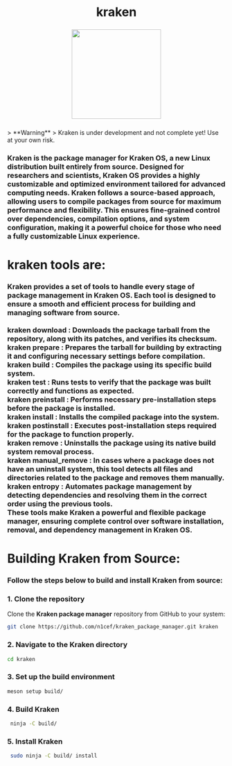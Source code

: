 <h1 align="center">kraken</h1>

###

<div align="center">
  <img height="206" src="https://imgs.search.brave.com/HVy-_kyd8IZ0EDeOZFiovJbtW2AZnIapodG8_h7Ia4I/rs:fit:860:0:0:0/g:ce/aHR0cHM6Ly9jZG4u/d2FsbHBhcGVyc2Fm/YXJpLmNvbS8yMy8x/L0hwRk54VC5qcGc" />
</div>

###
<div align="left">
  > **Warning**  
  > Kraken is under development and not complete yet! Use at your own risk.

  <h3>
    Kraken is the package manager for Kraken OS, a new Linux distribution built entirely from source. Designed for researchers and scientists, Kraken OS provides a highly customizable and optimized environment tailored for advanced computing needs. Kraken follows a source-based approach, allowing users to compile packages from source for maximum performance and flexibility. This ensures fine-grained control over dependencies, compilation options, and system configuration, making it a powerful choice for those who need a fully customizable Linux experience.
  </h3>
</div>




###

<h1 align="left">kraken tools are:</h1>

###

<h3 align="left">Kraken provides a set of tools to handle every stage of package management in Kraken OS. Each tool is designed to ensure a smooth and efficient process for building and managing software from source.<br><br>kraken download : Downloads the package tarball from the repository, along with its patches, and verifies its checksum.<br>kraken prepare : Prepares the tarball for building by extracting it and configuring necessary settings before compilation.<br>kraken build : Compiles the package using its specific build system.<br>kraken test : Runs tests to verify that the package was built correctly and functions as expected.<br>kraken preinstall : Performs necessary pre-installation steps before the package is installed.<br>kraken install : Installs the compiled package into the system.<br>kraken postinstall : Executes post-installation steps required for the package to function properly.<br>kraken remove : Uninstalls the package using its native build system removal process.<br>kraken manual_remove : In cases where a package does not have an uninstall system, this tool detects all files and directories related to the package and removes them manually.<br>kraken entropy : Automates package management by detecting dependencies and resolving them in the correct order using the previous tools.<br>These tools make Kraken a powerful and flexible package manager, ensuring complete control over software installation, removal, and dependency management in Kraken OS.</h3>

###

<h1 align="left">Building Kraken from Source:</h1>

###

<h3 align="left">Follow the steps below to build and install Kraken from source:</h3>

### 1. Clone the repository
Clone the **Kraken package manager** repository from GitHub to your system:
```sh
git clone https://github.com/n1cef/kraken_package_manager.git kraken

```
### 2. Navigate to the Kraken directory

```sh
cd kraken

```
### 3. Set up the build environment

```sh
meson setup build/


```

### 4.  Build Kraken

```sh
 ninja -C build/


```
### 5. Install Kraken

```sh
 sudo ninja -C build/ install



```




